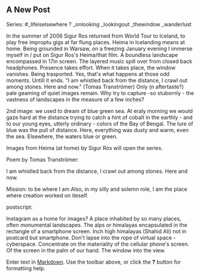 ## A New Post

Series: #_lifeiselsewhere ?
_onlooking
_lookingout
_thewindow
_wanderlust

In the summer of 2006 Sigur Ros returned from World Tour to Iceland, to play free improptu gigs at far flung places. Heima in Icelanding means at home. Being grounded in Warsaw, on a freezing January evening I immerse myself in / put on Sigur Ros's Heima/that film. A boundless landscape encompassed in 17in screen. The layered music spill over from closed back headphones. Presence takes effort. When it takes place, the window vanishes. Being trasported. Yes, that's what happens at those odd moments. Untill it ends. "I am whistled back from the distance,
I crawl out among stones. Here and now." (Tomas Tranströmer) Only (n aftertaste?)  pale geaming of quiet images remain.
Why try to capture -so stubornly - the vastness of landscapes in the measure of a few inches?


2nd image:
we used to dream of blue green sea. At eraly morning we would gaze hard at the distance trying to catch a hint of cobalt in the earthly - and to our young eyes, utterly ordinary -  colors of the Bay of Bengal. The lure of blue was the pull of distance. Here, everything was dusty and warm, even the sea. Elsewhere, the waters blue or green. 

Images from Heima (at home) by Sigur Rós will open the series. 

Poem by Tomas Tranströmer:

I am whistled back from the distance,
I crawl out among stones. Here and now.

Mission: to be where I am
Also, in my silly and solemn role,
I am the place
where creation worked on iteself.

postscript:

Instagram as a home for images? A place inhabited by so many places, often monumental landscapes. The alps or himalayas encapsulated in the rectangle of a smartphone screen. Inch high himalayas (Shahid Ali) not in postcard but smartphone. Don't lapse into the rope of virtual space - cyberspace. Concentrate on the materiality of the cellular phone's screen. Of the screen in the palm of our hand. The window into the view. 



Enter text in [Markdown](http://daringfireball.net/projects/markdown/). Use the toolbar above, or click the **?** button for formatting help.
